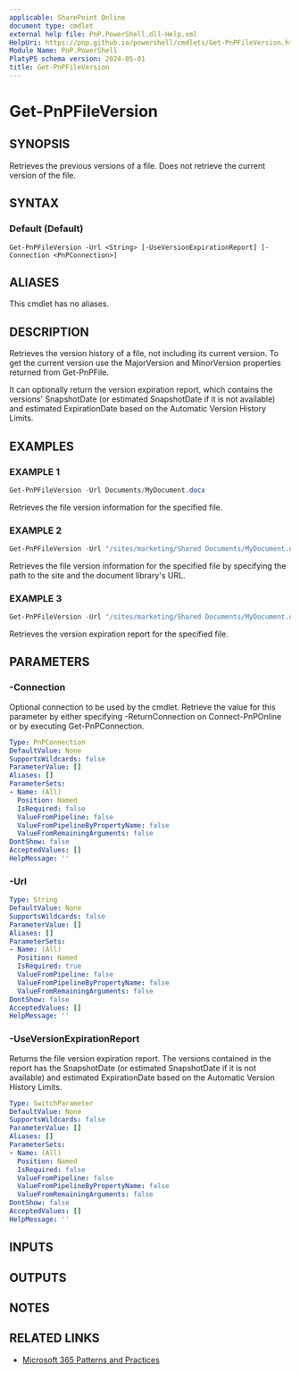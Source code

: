 ```yaml
---
applicable: SharePoint Online
document type: cmdlet
external help file: PnP.PowerShell.dll-Help.xml
HelpUri: https://pnp.github.io/powershell/cmdlets/Get-PnPFileVersion.html
Module Name: PnP.PowerShell
PlatyPS schema version: 2024-05-01
title: Get-PnPFileVersion
---
```


# Get-PnPFileVersion

## SYNOPSIS

Retrieves the previous versions of a file. Does not retrieve the current version of the file.

## SYNTAX

### Default (Default)

```
Get-PnPFileVersion -Url <String> [-UseVersionExpirationReport] [-Connection <PnPConnection>]
```

## ALIASES

This cmdlet has no aliases.

## DESCRIPTION

Retrieves the version history of a file, not including its current version. To get the current version use the MajorVersion and MinorVersion properties returned from Get-PnPFile.

It can optionally return the version expiration report, which contains the versions' SnapshotDate (or estimated SnapshotDate if it is not available) and estimated ExpirationDate based on the Automatic Version History Limits.

## EXAMPLES

### EXAMPLE 1

```powershell
Get-PnPFileVersion -Url Documents/MyDocument.docx
```

Retrieves the file version information for the specified file.

### EXAMPLE 2

```powershell
Get-PnPFileVersion -Url "/sites/marketing/Shared Documents/MyDocument.docx"
```

Retrieves the file version information for the specified file by specifying the path to the site and the document library's URL.

### EXAMPLE 3

```powershell
Get-PnPFileVersion -Url "/sites/marketing/Shared Documents/MyDocument.docx" -UseVersionExpirationReport
```

Retrieves the version expiration report for the specified file.

## PARAMETERS

### -Connection

Optional connection to be used by the cmdlet. Retrieve the value for this parameter by either specifying -ReturnConnection on Connect-PnPOnline or by executing Get-PnPConnection.

```yaml
Type: PnPConnection
DefaultValue: None
SupportsWildcards: false
ParameterValue: []
Aliases: []
ParameterSets:
- Name: (All)
  Position: Named
  IsRequired: false
  ValueFromPipeline: false
  ValueFromPipelineByPropertyName: false
  ValueFromRemainingArguments: false
DontShow: false
AcceptedValues: []
HelpMessage: ''
```

### -Url



```yaml
Type: String
DefaultValue: None
SupportsWildcards: false
ParameterValue: []
Aliases: []
ParameterSets:
- Name: (All)
  Position: Named
  IsRequired: true
  ValueFromPipeline: false
  ValueFromPipelineByPropertyName: false
  ValueFromRemainingArguments: false
DontShow: false
AcceptedValues: []
HelpMessage: ''
```

### -UseVersionExpirationReport

Returns the file version expiration report. The versions contained in the report has the SnapshotDate (or estimated SnapshotDate if it is not available) and estimated ExpirationDate based on the Automatic Version History Limits.

```yaml
Type: SwitchParameter
DefaultValue: None
SupportsWildcards: false
ParameterValue: []
Aliases: []
ParameterSets:
- Name: (All)
  Position: Named
  IsRequired: false
  ValueFromPipeline: false
  ValueFromPipelineByPropertyName: false
  ValueFromRemainingArguments: false
DontShow: false
AcceptedValues: []
HelpMessage: ''
```

## INPUTS

## OUTPUTS

## NOTES

## RELATED LINKS

- [Microsoft 365 Patterns and Practices](https://aka.ms/m365pnp)
